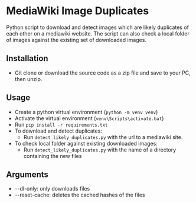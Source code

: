 # MediaWiki Image Duplicates
Python script to download and detect images which are likely duplicates of each other on a mediawiki website. The script can also check a local folder of images against the existing set of downloaded images.

## Installation
- Git clone or download the source code as a zip file and save to your PC, then unzip.

## Usage
- Create a python virtual environment (`python -m venv venv`)
- Activate the virtual environment (`venv\Scripts\activate.bat`)
- Run `pip install -r requirements.txt`
- To download and detect duplicates:
  - Run `detect_likely_duplicates.py` with the url to a mediawiki site.
- To check local folder against existing downloaded images:
  - Run `detect_likely_duplicates.py` with the name of a directory containing the new files

## Arguments
- --dl-only: only downloads files
- --reset-cache: deletes the cached hashes of the files
